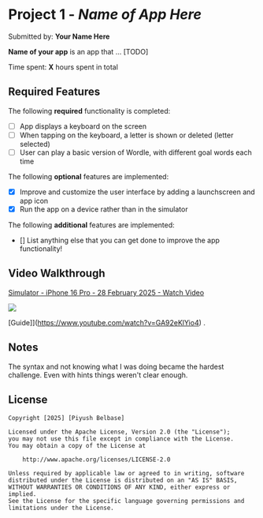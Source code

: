 # Project 1 - *Name of App Here*

Submitted by: **Your Name Here**

**Name of your app** is an app that ... [TODO] 

Time spent: **X** hours spent in total

## Required Features

The following **required** functionality is completed:

- [ ] App displays a keyboard on the screen
- [ ] When tapping on the keyboard, a letter is shown or deleted (letter selected)
- [ ] User can play a basic version of Wordle, with different goal words each time

The following **optional** features are implemented:

- [X] Improve and customize the user interface by adding a launchscreen and app icon
- [X] Run the app on a device rather than in the simulator

The following **additional** features are implemented:

- [] List anything else that you can get done to improve the app functionality!

## Video Walkthrough 
<div>
    <a href="https://www.loom.com/share/9e1aa296baf74b14a4bad036f69eb9ee">
      <p>Simulator - iPhone 16 Pro - 28 February 2025 - Watch Video</p>
    </a>
    <a href="https://www.loom.com/share/9e1aa296baf74b14a4bad036f69eb9ee">
      <img style="max-width:300px;" src="https://cdn.loom.com/sessions/thumbnails/9e1aa296baf74b14a4bad036f69eb9ee-db9d9adb6e01f154-full-play.gif">
    </a>
  </div>

[Guide]](https://www.youtube.com/watch?v=GA92eKlYio4) .


## Notes

The syntax and not knowing what I was doing became the hardest challenge. Even with hints things weren't clear enough.

## License

    Copyright [2025] [Piyush Belbase]

    Licensed under the Apache License, Version 2.0 (the "License");
    you may not use this file except in compliance with the License.
    You may obtain a copy of the License at

        http://www.apache.org/licenses/LICENSE-2.0

    Unless required by applicable law or agreed to in writing, software
    distributed under the License is distributed on an "AS IS" BASIS,
    WITHOUT WARRANTIES OR CONDITIONS OF ANY KIND, either express or implied.
    See the License for the specific language governing permissions and
    limitations under the License.
